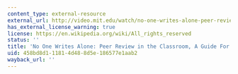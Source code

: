 ```yaml
---
content_type: external-resource
external_url: http://video.mit.edu/watch/no-one-writes-alone-peer-review-in-the-classroom-a-guide-for-students-8336/
has_external_license_warning: true
license: https://en.wikipedia.org/wiki/All_rights_reserved
status: ''
title: 'No One Writes Alone: Peer Review in the Classroom, A Guide For Students'
uid: 458bd8d1-1181-4d48-8d5e-186577e1aab2
wayback_url: ''
---
```

